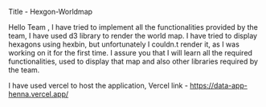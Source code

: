 Title - Hexgon-Worldmap

Hello Team ,
I have tried to implement all the functionalities provided by the team, I have used d3 library to render the world map.
I have tried to display hexagons using hexbin, but unfortunately I couldn.t render it, as I was working on it for the first time.
I assure you that I will learn all the required functionalities, used to display that map and also other libraries required by the team. 

I have used vercel to host the application,
Vercel link - https://data-app-henna.vercel.app/
